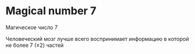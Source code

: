 # Magical number 7

Магическое число 7

Человеческий мозг лучше всего воспринимает информацию в которой не более 7 (±2) частей
